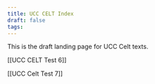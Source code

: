 ```yaml
---
title: UCC CELT Index
draft: false
tags:
---
```

This is the draft landing page for UCC Celt texts.

[[UCC CELT Test 6]]

[[UCC Celt Test 7]]
